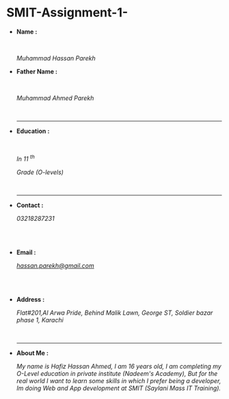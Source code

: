 # SMIT-Assignment-1- 

<html>

<head> <title> CV </title> </head>

<body>

<p> <ul> <li> <b> Name : 

</b> <br> 

<i> Muhammad Hassan Parekh 

</i> </p> 

<p> <b> <li> Father Name : 

</b> <br> 

<i> Muhammad Ahmed Parekh 

</i> <br> <hr>

<li> <b> Education : 

</b> <br> 

<i> In 11 <sup> th 

</sup> Grade (O-levels) 

</i> <br> <hr> 

<li> <b> Contact : 

</b> </li> 

<i> 03218287231 

</i> <br> <br> 

<li> <b> Email : 

</b> </li> 

<i> hassan.parekh@gmail.com 

</i> <br> <br> 

<b> <li> Address : 

</li> </b> 

<i> Flat#201,Al Arwa Pride, Behind Malik Lawn, George ST, Soldier bazar phase 1, Karachi 

</i> <br> <hr> 

<li> <b> About Me : 

</li> </b>

<i> My name is Hafiz Hassan Ahmed, I am 16 years old, I am completing my O-Level education in private institute (Nadeem's Academy), But for the real world I want to learn some skills in which I prefer being a developer, Im doing Web and App development at SMIT (Saylani Mass IT Training). 

</i> 

</body>

</html>
